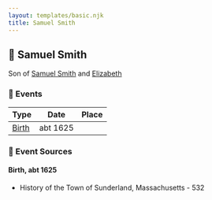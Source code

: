 ```yaml
---
layout: templates/basic.njk
title: Samuel Smith
---
```

## 🔵 Samuel Smith

Son of [Samuel Smith](/people/8/86804391) and [Elizabeth ](/people/7/71389724)

### 📆 Events

Type | Date | Place
------ | ------ | ------
[Birth](#event-0) | abt 1625 |

### 📰 Event Sources

#### <a id="event-0"></a> Birth, abt 1625
* History of the Town of Sunderland, Massachusetts  - 532